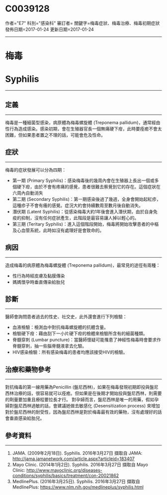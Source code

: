 # C0039128
作者="E7"
科別="感染科"
審訂者=
關鍵字=梅毒症狀、梅毒治療、梅毒初期症狀
發佈日期=2017-01-24
更新日期=2017-01-24

----------
# 梅毒
# Syphilis
----------
## 定義
----------

梅毒是一種細菌型感染，病原體為梅毒螺旋體 (Treponema pallidum)，通常經由性行為造成感染。感染初期，會在生殖器官長一個無痛硬下疳，此時要痊癒不會太困難，但如果患者置之不理的話，可能會危及性命。

## 症狀
----------

梅毒的症狀發展可以分為四期：

- 第一期 (Primary Syphilis)：感染梅毒後的幾周內會在生殖器上長出一個或多個硬下疳，由於不會有疼痛的感覺，患者很難去察覺到它的存在。這個症狀在六周內自動消失
- 第二期 (Secondary Syphilis)：第一期感染後過了幾週，全身會開始起紅疹，這種疹子不會有癢的感覺。症況大約會持續數周至數月後自動消失。
- 潛伏期 (Latent Syphilis)：從感染梅毒大約1年後會進入潛伏期，由於自身免疫的抑制，沒有任何症狀產生，此階段是最容易讓人掉以輕心的。
- 第三期 (Teritary Syphilis)：進入這個階段開始，梅毒將開始攻擊患者的中樞及心血管系統，此時如沒有處理好是會致命的。
## 病因
----------

造成梅毒的病原體為梅毒螺旋體 (Treponema pallidum)，最常見的途徑有兩種：

- 性行為時經皮膚及黏膜傳染
- 媽媽懷孕時垂直傳染給胎兒
## 診斷
----------

醫師會詢問患者過去的性史、社交史，此外還會進行下列檢驗：

- 血液檢驗：檢測血中對抗梅毒螺旋體的抗體含量。
- 檢驗硬下疳：藉由刮下一小片硬下疳的檢體來檢驗所含有的細菌種類。
- 脊髓穿刺 (Lumbar puncture)：當醫師懷疑可能罹患了神經性梅毒時會要求作脊髓穿刺，抽一些腦脊髓液拿去化驗。
- HIV感染檢驗：所有感染梅毒的患者均應該接受HIV的檢驗。
## 治療和藥物參考
----------

對抗梅毒的第一線用藥為Penicillin (盤尼西林)，如果在梅毒發現初期即投與盤尼西林治療的話，很容易就可以痊癒。但如果是在後期才開始投與盤尼西林，則需要的劑量要加重且療程要拉長才行。
對孕婦而言，盤尼西林是唯一的用藥，假如孕婦對盤尼西林過敏的話，會建議她做去敏感化 (Desensitization process) 來增加對於盤尼西林的耐受性，因為盤尼西林是對於梅毒最有效的藥物，沒有處理好的話會垂直感染給胎兒。

## 參考資料
----------
1. JAMA. (2009年2月18日). Syphilis. 2016年3月27日 擷取自 JAMA:
  http://jama.jamanetwork.com/article.aspx?articleid=183407
2. Mayo Clinic. (2014年1月2日). Syphilis. 2016年3月27日 擷取自 Mayo Clinic: 
  http://www.mayoclinic.org/diseases-conditions/syphilis/basics/treatment/con-20021862
3. MedlinePlus. (2016年3月25日). Syphilis. 2016年3月27日 擷取自MedlinePlus: 
  https://www.nlm.nih.gov/medlineplus/syphilis.html

